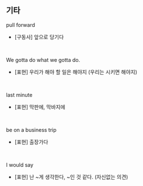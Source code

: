 ## 기타

pull forward
- [구동사] 앞으로 당기다

<br>

We gotta do what we gotta do.
- [표현] 우리가 해야 할 일은 해야지 (우리는 시키면 해야지)

<br>

last minute
- [표현] 막판에, 막바지에

<br>

be on a business trip
- [표현] 출장가다

<br>

I would say
- [표현] 난 ~게 생각한다, ~인 것 같다. (자신없는 의견)
